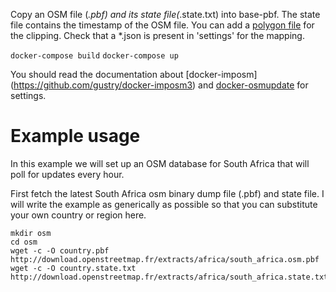 Copy an OSM file (*.pbf) and its state file(*.state.txt) into base-pbf. 
The state file contains the timestamp of the OSM file. You can add a 
[polygon file](http://wiki.openstreetmap.org/wiki/Osmosis/Polygon_Filter_File_Format) 
for the clipping.
Check that a *.json is present in 'settings' for the mapping.

``docker-compose build``
``docker-compose up``

You should read the documentation about [docker-imposm]
(https://github.com/gustry/docker-imposm3) and 
[docker-osmupdate](https://github.com/Gustry/docker-osmupdate) for 
settings.


# Example usage

In this example we will set up an OSM database for South Africa that 
will poll for updates every hour.

First fetch the latest South Africa osm binary dump file (.pbf) and state file.
I will write the example as generically as possible so that you can substitute
your own country or region here.

```
mkdir osm
cd osm
wget -c -O country.pbf http://download.openstreetmap.fr/extracts/africa/south_africa.osm.pbf
wget -c -O country.state.txt http://download.openstreetmap.fr/extracts/africa/south_africa.state.txt
```


